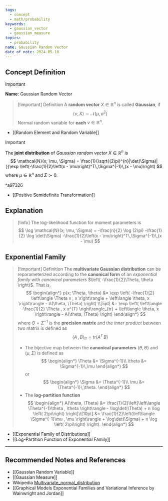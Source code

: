 ```yaml
---
tags:
  - concept
  - math/probability
keywords:
  - gaussian_vector
  - gaussian_measure
topics:
  - probability
name: Gaussian Random Vector
date of note: 2024-05-10
---
```


## Concept Definition

>[!important]
>**Name**:  Gaussian Random Vector

>[!important] Definition
>A **random vector** $X \in \mathbb{R}^n$ is called **Gaussian**, if 
>$$
>\left\langle \nu , X \right\rangle \sim \mathcal{N}(\mu, \sigma^2)
>$$
>Normal random variable for **each** $v \in \mathbb{R}^n$.

- [[Random Element and Random Variable]]

>[!important]
>The **joint distribution** of *Gaussian random vector* $X \in \mathbb{R}^n$ is
>$$
>\mathcal{N}(x; \mu, \Sigma) = \frac{1}{\sqrt{(2\pi)^{n}|\det(\Sigma)| }}\exp \left(-\frac{1}{2}\left(x - \mu\right)^T\,\Sigma^{-1}\,(x - \mu)\right)
>$$
>where $\mu \in \mathbb{R}^n$ and $\Sigma \succ 0$.

^a97326

- [[Positive Semidefinite Transformation]]

## Explanation

>[!info]
>The log-likelihood function for moment parameters is
>$$
>\log \mathcal{N}(x; \mu, \Sigma) = -\frac{n}{2} \log (2\pi) -\frac{1}{2} \log \det(\Sigma)   -\frac{1}{2}\left(x - \mu\right)^T\,\Sigma^{-1}\,(x - \mu)
>$$


## Exponential Family

>[!important] Definition
>The **multivariate Gaussian distribution** can be reparameterized according to the **canonical form** of an *exponential family* with  *canonical parameters* $\left( -\frac{1}{2}\Theta, \theta \right)$. That is,
>$$
>\begin{align*}
>p(x; \Theta, \theta) &= \exp \left( -\frac{1}{2} \left\langle \Theta x , x \right\rangle + \left\langle \theta, x \right\rangle - A(\theta, \Theta) \right) \\[5pt]
>&= \exp \left( \left\langle -\frac{1}{2} \Theta , x x^{T} \right\rangle_{tr} + \left\langle \theta, x \right\rangle - A(\theta, \Theta) \right)
>\end{align*}
>$$
>where $\Theta = \Sigma^{-1}$ is the **precision matrix** and the *inner product* between two matrix is defined as  
>$$
>\left\langle  A\,,\,B    \right\rangle_{tr} = \text{tr}\left(A^{T}\,B\right)
>$$
>- The bijective map between the **canonical parameters** $(\theta, \Theta)$ and $(\mu, \Sigma)$ is defined as
>$$
>\begin{align*}
> \Theta &= \Sigma^{-1}\\
> \theta &= \Sigma^{-1}\,\mu
>\end{align*}
>$$ 
>or 
>$$
>\begin{align*}
> \Sigma &= \Theta^{-1}\\
> \mu &= \Theta^{-1}\,\theta.
>\end{align*}
>$$ 
>- The **log-partition function**
>$$
>\begin{align*}
>A(\theta, \Theta) &= \frac{1}{2}\left[\left\langle \Theta^{-1}\theta , \theta \right\rangle - \log\det(\Theta) +  n \log \left( 2\pi\right) \right]\\[10pt]
>&= \frac{1}{2}\left(\left\langle \Sigma^{-1}\mu , \mu \right\rangle + \log\det(\Sigma) +  n \log \left( 2\pi\right) \right).
>\end{align*}
>$$


- [[Exponential Family of Distributions]]
- [[Log-Partition Function of Exponential Family]]



-----------
##  Recommended Notes and References

- [[Gaussian Random Variable]]
- [[Gaussian Measure]]
- Wikipedia [Multivariate_normal_distribution](https://en.wikipedia.org/wiki/Multivariate_normal_distribution)
- [[Graphical Models Exponential Families and Variational Inference by Wainwright and Jordan]] 